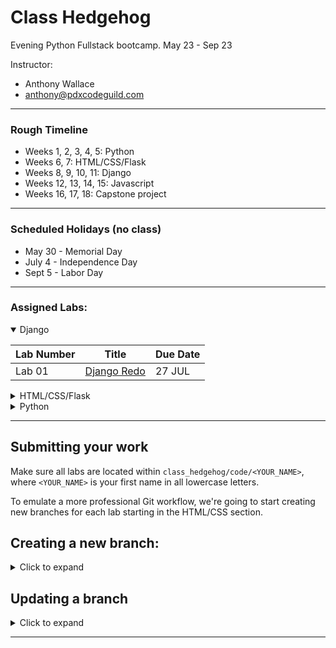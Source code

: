 # Class Hedgehog
Evening Python Fullstack bootcamp.
May 23 - Sep 23

Instructor:
- Anthony Wallace
- anthony@pdxcodeguild.com

<hr>

### Rough Timeline
- Weeks 1, 2, 3, 4, 5: Python
- Weeks 6, 7: HTML/CSS/Flask
- Weeks 8, 9, 10, 11: Django
- Weeks 12, 13, 14, 15: Javascript
- Weeks 16, 17, 18: Capstone project

<hr>

### Scheduled Holidays (no class)
- May 30 - Memorial Day
- July 4 - Independence Day
- Sept 5 - Labor Day

<hr>

### Assigned Labs:

<details open>
  <summary>Django</summary>

| Lab Number | Title                                                                                                         | Due Date |
| ---------- | ------------------------------------------------------------------------------------------------------------- | -------- |
| Lab 01     | [Django Redo](https://github.com/PdxCodeGuild/class_hedgehog/blob/main/3%20Django/labs/01%20Django%20Redo.md) | 27 JUL   |

</details>

<details>
  <summary>HTML/CSS/Flask</summary>

| Lab Number | Title                                                                                                                                               | Due Date |
| ---------- | --------------------------------------------------------------------------------------------------------------------------------------------------- | -------- |
| Lab 01     | [Bio](https://github.com/PdxCodeGuild/class_hedgehog/blob/main/2%20Flask%20%2B%20HTML%20%2B%20CSS/labs/01%20Bio.md)                                 | 08 JUL   |
| Lab 02     | [Blog](https://github.com/PdxCodeGuild/class_hedgehog/blob/main/2%20Flask%20%2B%20HTML%20%2B%20CSS/labs/02%20Blog.md)                               | 11 JUL   |
| Lab 03     | [Company](https://github.com/PdxCodeGuild/class_hedgehog/blob/main/2%20Flask%20%2B%20HTML%20%2B%20CSS/labs/03%20Company.md)                         | 14 JUL   |
| Lab 04     | [Personal Portfolio](https://github.com/PdxCodeGuild/class_hedgehog/blob/main/2%20Flask%20%2B%20HTML%20%2B%20CSS/labs/04%20Personal%20Portfolio.md) | 19 JUL   |
| Lab 06     | [Flask Redo](https://github.com/PdxCodeGuild/class_hedgehog/blob/main/2%20Flask%20%2B%20HTML%20%2B%20CSS/labs/06%20Flask%20Redo.md)                 | 21 JUL   |


</details>

<details>
  <summary>Python</summary>

| Lab Number | Title                                                                                                                                  | Due Date |
| ---------- | -------------------------------------------------------------------------------------------------------------------------------------- | -------- |
| Lab 01     | [Code Folder]()                                                                                                                        | 07 JUN   |
| Lab 02a    | [Madlib](https://github.com/PdxCodeGuild/class_hedgehog/blob/main/1%20Python/labs/02a%20Mad%20Lib.md)                                  | 08 JUN   |
| Lab 02b    | [Make Change](https://github.com/PdxCodeGuild/class_hedgehog/blob/main/1%20Python/labs/02b%20Make%20Change.md)                         | 08 JUN   |
| Lab 05     | [Palindrome Checker](https://github.com/PdxCodeGuild/class_hedgehog/blob/main/1%20Python/labs/05a%20Palindrome%20Checker.md)           | 10 JUN   |
| Lab 06     | [Credit Card Validation](https://github.com/PdxCodeGuild/class_hedgehog/blob/main/1%20Python/labs/06b%20Credit%20Card%20Validation.md) | 14 JUN   |
| Lab 08     | [Pick 6](https://github.com/PdxCodeGuild/class_hedgehog/blob/main/1%20Python/labs/08%20Pick6.md)                                       | 15 JUN   |
| lab 09     | [Blackjack Advice](https://github.com/PdxCodeGuild/class_hedgehog/blob/main/1%20Python/labs/09%20Blackjack%20Advice.md)                | 21 JUN   |
| lab 11     | [Rot Cipher](https://github.com/PdxCodeGuild/class_hedgehog/blob/main/1%20Python/labs/11%20Rot%20Cipher.md)                            | 22 JUN   |
| lab 14     | [ATM](https://github.com/PdxCodeGuild/class_hedgehog/blob/main/1%20Python/labs/14%20ATM.md)                                            | 28 JUN   |
| lab 19     | [Trivia API](https://github.com/PdxCodeGuild/class_hedgehog/blob/main/1%20Python/labs/19%20Trivia%20API.md)                            | 29 JUN   |
| lab 13     | [Count Words](https://github.com/PdxCodeGuild/class_hedgehog/blob/main/1%20Python/labs/13%20Count%20Words.md)                          | 30 JUN   |
| Final      | [Mini Capstone](https://github.com/PdxCodeGuild/class_hedgehog/blob/main/1%20Python/labs/MiniCapstone.md)                              | 01 JUL   |

</details>

<hr>

## Submitting your work

Make sure all labs are located within `class_hedgehog/code/<YOUR_NAME>`, where `<YOUR_NAME>` is your first name in all lowercase letters.

To emulate a more professional Git workflow, we're going to start creating new branches for each lab starting in the HTML/CSS section.

<h2>Creating a new branch:</h2>
<details>
<summary>Click to expand</summary>

- `git branch` to check that you're on the main branch, use `git checkout main` to go to the main branch if needed.

- `git status` to check if your local main branch is up to date with origin/main on Github.
- `git pull` if needed to pull any recent changes to your local repository

- Create a new branch and switch to it.

  - Option 1:

    - `git branch <YOUR_NAME-SECTION-LAB_NUMBER>`
    - `git checkout <YOUR_NAME-SECTION-LAB_NUMBER>`

  - Option 2:

    The `-b` flag can be used after the `checkout` command to combine these two steps:

    `git checkout -b <YOUR_NAME-SECTION-LAB_NUMBER>`

  **e.g.** My branch for the **"Lab 01 - Bio"** in the **HTML/CSS** section would be named: `anthony-htmlcss-lab01`. The name can vary a bit from this example, but please keep the chosen formatting consistent from one lab to another.

- `git add <FILENAME>` to add a specific file or `git add .` to add everything in the current dicrectory
- `git commit -m "your commit message"` to commit your work

- A remote branch will need to be created for each new local branch. Git will usually display the proper command to do this when a new branch is pushed for the first time.

  The command is:

  `git push --set-upstream origin <BRANCH_NAME>`

  **OR**

  `git push -u origin <BRANCH_NAME>`

  <details>
    <summary>Screenshot</summary>
    <img src="images/screenshots/set_upstream_message.png" width=800>
  </details>

- After successfully pushing your new branch to Github, you should see the option to create a Pull Request for your branch on the main repo page.

  <details>
    <summary>Screenshot</summary>
    <img src="images/screenshots/pull_request_button.png" width=800>
  </details>

- If you don't see that message, you'll have to navigate to your new remote branch
  <details>
    <summary>Screenshot</summary>
    <img src="images/screenshots/switch_branch.gif" width=800>
  </details>

- Once you've navigated to your individual branch, you'll find the option to create a Pull Request in the "Contribute" dropdown.
  <details>
    <summary>Screenshot</summary>
    <img src="images/screenshots/open_pull_request_alternative.gif" width=800>
  </details>

- Click the "Open Pull Request" button. Add a comment to your Pull Request like "Submitting Lab 00" and click "Create Pull request"
  <details>
    <summary>Screenshot</summary>
    <img src="images/screenshots/create_pull_request.png" width=800>
  </details>
</details>

## Updating a branch

<details>
<summary>Click to expand</summary>
After a Pull Request is submitted, the code on that branch will be checked.

Necessary corrections or adjustments will be posted as comments on the Pull Request on Github and the Pull Request will be closed. When the corrections are made, submit the Pull Request again for checking.

Corrections will be made only to that particular branch.

- `git checkout <YOUR_NAME-SECTION-LAB_NUMBER>`

- Add and commit updated files.

- `git push` to push your changes up to the remote repository on GitHub

- Only one Pull Request is allowed per branch.

  - If a Pull Request is already open for the branch, a message will be added to the current Pull Request for the new commits.
  - If a Pull Request is not already open for the branch a new Pull Request will need to be created.

- Once a lab is complete, its branch will be merged into the `main` branch.
</details>

---
